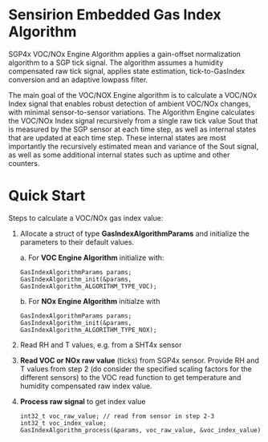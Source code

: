 # Sensirion Embedded Gas Index Algorithm

SGP4x VOC/NOx Engine Algorithm applies a gain-offset normalization algorithm to a SGP tick signal. The algorithm 
assumes a humidity compensated raw tick signal, applies state estimation, tick-to-GasIndex conversion and an 
adaptive lowpass filter.

The main goal of the VOC/NOX Engine algorithm is to calculate a VOC/NOx Index signal that enables robust detection of ambient
VOC/NOx changes, with minimal sensor-to-sensor variations. The Algorithm Engine calculates the VOC/NOx Index signal 
recursively from a single raw tick value Sout that is measured by the SGP sensor at each time step, as well as internal 
states that are updated at each time step. These internal states are most importantly the recursively estimated mean and 
variance of the Sout signal, as well as some additional internal states such as uptime and other counters.


# Quick Start

Steps to calculate a VOC/NOx gas index value:

1. Allocate a struct of type **GasIndexAlgorithmParams** and initialize the parameters to their default values.
   
   a. For **VOC Engine Algorithm** initialize with: 
   
   ```
   GasIndexAlgorithmParams params;
   GasIndexAlgorithm_init(&params, GasIndexAlgorithm_ALGORITHM_TYPE_VOC);
   ```
   
   b. For **NOx Engine Algorithm** initialze with    
   ```
   GasIndexAlgorithmParams params;
   GasIndexAlgorithm_init(&params, GasIndexAlgorithm_ALGORITHM_TYPE_NOX);
   ```
2. Read RH and T values, e.g. from a SHT4x sensor
3. **Read VOC or NOx raw value** (ticks) from SGP4x sensor. Provide RH and T values from step 2 (do consider the specified scaling factors for the different sensors) to the VOC read function to get temperature and humidity compensated raw index value.
4. **Process raw signal** to get index value
   
   ```
   int32_t voc_raw_value; // read from sensor in step 2-3
   int32_t voc_index_value; 
   GasIndexAlgorithm_process(&params, voc_raw_value, &voc_index_value)
   ```

